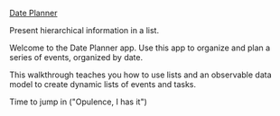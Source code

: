 [Date Planner](https://developer.apple.com/tutorials/sample-apps/dateplanner)

Present hierarchical information in a list.

Welcome to the Date Planner app. Use this app to organize and plan a series of events, organized by date.

This walkthrough teaches you how to use lists and an observable data model to create dynamic lists of events and tasks. 


Time to jump in ("Opulence, I has it")
